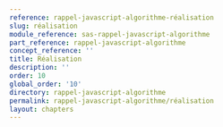 ```yaml
---
reference: rappel-javascript-algorithme-réalisation
slug: réalisation
module_reference: sas-rappel-javascript-algorithme
part_reference: rappel-javascript-algorithme
concept_reference: ''
title: Réalisation
description: ''
order: 10
global_order: '10'
directory: rappel-javascript-algorithme
permalink: rappel-javascript-algorithme/réalisation
layout: chapters
---
```

